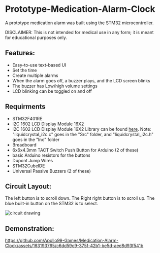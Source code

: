 # Prototype-Medication-Alarm-Clock
A prototype medication alarm was built using the STM32 microcontroller. 

DISCLAIMER: This is not intended for medical use in any form; it is meant for educational purposes only.

## Features: 
- Easy-to-use text-based UI
- Set the time
- Create multiple alarms
- When the alarm goes off, a buzzer plays, and the LCD screen blinks
- The buzzer has Low/high volume settings
- LCD blinking can be toggled on and off

## Requirments
- STM32F401RE
- I2C 1602 LCD Display Module 16X2
- I2C 1602 LCD Display Module 16X2 Library can be found [here](https://github.com/eziya/STM32_HAL_I2C_HD44780/tree/master/Src). 
Note: "liquidcrystal_i2c.c" goes in the "Src" folder, and "liquidcrystal_i2c.h" goes in the "Inc" folder
- Breadboard
- 6x6x4.3mm TACT Switch Push Button for Arduino (2 of these)
- basic Arduino resistors for the buttons
- Dupont Jump Wires
- STM32CubeIDE
- Universal Passive Buzzers (2 of these)

## Circuit Layout:
The left button is to scroll down. The Right right button is to scroll up. The blue built-in button on the STM32 is to select.

![circuit drawing](https://github.com/Apollo99-Games/Medication-Alarm-Clock/assets/163193765/f479b356-270e-4c47-af63-77055ab3fe09)

## Demonstration:

https://github.com/Apollo99-Games/Medication-Alarm-Clock/assets/163193765/c6dd59c9-375f-42b1-be5d-aee8d93f541b





